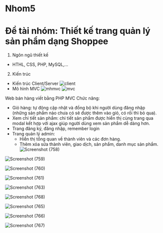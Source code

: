 # Nhom5
# Đề tài nhóm: Thiết kế trang quản lý sản phẩm dạng Shoppee

1. Ngôn ngũ thiết kế
 - HTHL, CSS, PHP, MySQL,...
2. Kiến trúc
 * Kiến trúc Client/Server
 ![client](https://user-images.githubusercontent.com/91788373/143888978-50396ac7-e908-4028-b533-912acc8cb50b.png)
 * Mô hình MVC
 ![mhmvc](https://user-images.githubusercontent.com/91788373/143889083-8c1024b8-a1cb-4d01-934b-9446f57bc295.png)
 ![mvc](https://user-images.githubusercontent.com/91788373/143889177-d1d43bac-df2b-4f83-bde4-32dfb85ef990.png)
 
 Web bán hàng viết bằng PHP MVC
 Chức năng:
- Giỏ hàng: tự động cập nhật và đồng bộ khi người dùng đăng nhập (những sản phẩm nào chưa có sẽ được thêm vào giỏ, có rồi thì bỏ qua).
- Xem chi tiết sản phẩm: chi tiết sản phẩm được hiển thị cùng trang qua modal kết hợp với ajax giúp người dùng xem sản phẩm dễ dàng hơn.
- Trang đăng ký, đăng nhập, remember login
- Trang quản lý admin:
	+ Hiển thị tổng quan về thành viên và các đơn hàng.
	+ Thêm xóa sửa thành viên, giao dịch, sản phẩm, danh mục sản phẩm.
	![Screenshot (758)](https://user-images.githubusercontent.com/91788373/143890325-4d7e3d04-cdc1-41a5-822b-a4286e95dcd8.png)
 
 ![Screenshot (759)](https://user-images.githubusercontent.com/91788373/143890423-84923b2a-94ca-4b02-9545-324b3d0ac6d5.png)
 
![Screenshot (760)](https://user-images.githubusercontent.com/91788373/143890513-318ffb23-b34c-45ff-804f-7467c1e5a362.png)

![Screenshot (761)](https://user-images.githubusercontent.com/91788373/143890620-a5fcc143-3736-4f6b-ba5f-397dbd368e73.png)

![Screenshot (763)](https://user-images.githubusercontent.com/91788373/143890722-d2ea10f0-75be-409e-8375-6d6a76237d18.png)

![Screenshot (768)](https://user-images.githubusercontent.com/91788373/143890866-93b5f466-f820-4c96-83ae-0a5795421d80.png)

![Screenshot (765)](https://user-images.githubusercontent.com/91788373/143890948-91138b30-6da7-401e-884f-486e752e0f63.png)

![Screenshot (766)](https://user-images.githubusercontent.com/91788373/143891024-65c1689b-016e-4b61-a1ad-140710493b61.png)

![Screenshot (767)](https://user-images.githubusercontent.com/91788373/143891098-27a35b9e-0e68-449c-bb5f-69bc8309ce60.png)

